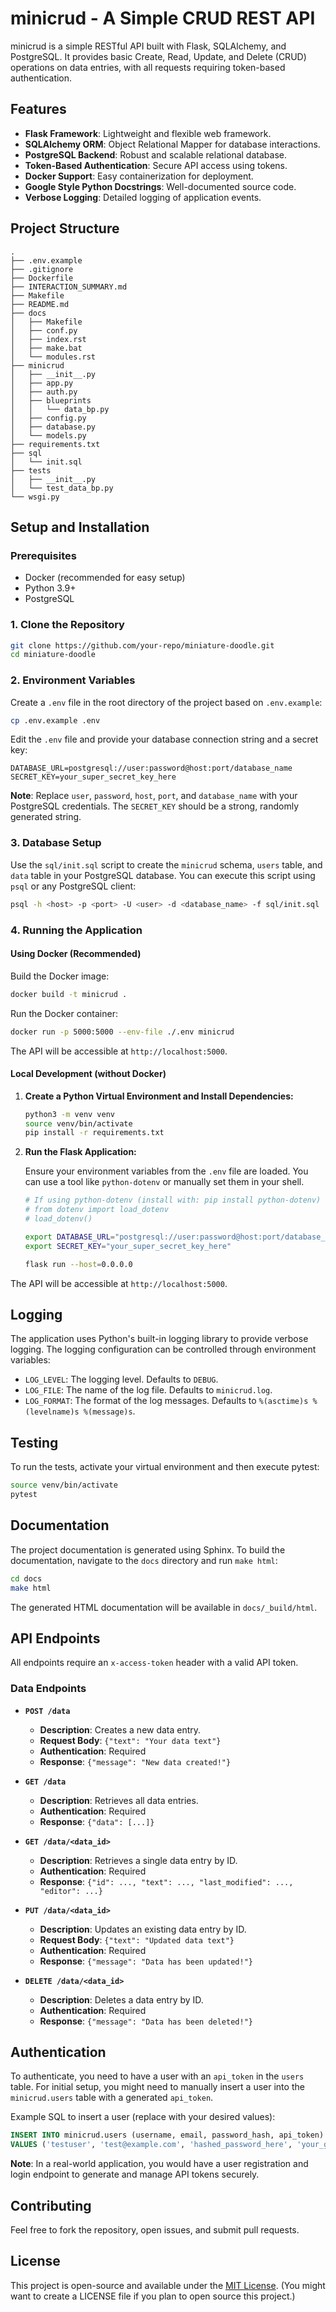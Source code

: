# minicrud - A Simple CRUD REST API

minicrud is a simple RESTful API built with Flask, SQLAlchemy, and PostgreSQL. It provides basic Create, Read, Update, and Delete (CRUD) operations on data entries, with all requests requiring token-based authentication.

## Features

*   **Flask Framework**: Lightweight and flexible web framework.
*   **SQLAlchemy ORM**: Object Relational Mapper for database interactions.
*   **PostgreSQL Backend**: Robust and scalable relational database.
*   **Token-Based Authentication**: Secure API access using tokens.
*   **Docker Support**: Easy containerization for deployment.
*   **Google Style Python Docstrings**: Well-documented source code.
*   **Verbose Logging**: Detailed logging of application events.

## Project Structure

```
.
├── .env.example
├── .gitignore
├── Dockerfile
├── INTERACTION_SUMMARY.md
├── Makefile
├── README.md
├── docs
│   ├── Makefile
│   ├── conf.py
│   ├── index.rst
│   ├── make.bat
│   └── modules.rst
├── minicrud
│   ├── __init__.py
│   ├── app.py
│   ├── auth.py
│   ├── blueprints
│   │   └── data_bp.py
│   ├── config.py
│   ├── database.py
│   └── models.py
├── requirements.txt
├── sql
│   └── init.sql
├── tests
│   ├── __init__.py
│   └── test_data_bp.py
└── wsgi.py
```

## Setup and Installation

### Prerequisites

*   Docker (recommended for easy setup)
*   Python 3.9+
*   PostgreSQL

### 1. Clone the Repository

```bash
git clone https://github.com/your-repo/miniature-doodle.git
cd miniature-doodle
```

### 2. Environment Variables

Create a `.env` file in the root directory of the project based on `.env.example`:

```bash
cp .env.example .env
```

Edit the `.env` file and provide your database connection string and a secret key:

```
DATABASE_URL=postgresql://user:password@host:port/database_name
SECRET_KEY=your_super_secret_key_here
```

**Note**: Replace `user`, `password`, `host`, `port`, and `database_name` with your PostgreSQL credentials. The `SECRET_KEY` should be a strong, randomly generated string.

### 3. Database Setup

Use the `sql/init.sql` script to create the `minicrud` schema, `users` table, and `data` table in your PostgreSQL database. You can execute this script using `psql` or any PostgreSQL client:

```bash
psql -h <host> -p <port> -U <user> -d <database_name> -f sql/init.sql
```

### 4. Running the Application

#### Using Docker (Recommended)

Build the Docker image:

```bash
docker build -t minicrud .
```

Run the Docker container:

```bash
docker run -p 5000:5000 --env-file ./.env minicrud
```

The API will be accessible at `http://localhost:5000`.

#### Local Development (without Docker)

1.  **Create a Python Virtual Environment and Install Dependencies:**

    ```bash
    python3 -m venv venv
    source venv/bin/activate
    pip install -r requirements.txt
    ```

2.  **Run the Flask Application:**

    Ensure your environment variables from the `.env` file are loaded. You can use a tool like `python-dotenv` or manually set them in your shell.

    ```bash
    # If using python-dotenv (install with: pip install python-dotenv)
    # from dotenv import load_dotenv
    # load_dotenv()

    export DATABASE_URL="postgresql://user:password@host:port/database_name"
    export SECRET_KEY="your_super_secret_key_here"

    flask run --host=0.0.0.0
    ```

The API will be accessible at `http://localhost:5000`.

## Logging

The application uses Python's built-in logging library to provide verbose logging. The logging configuration can be controlled through environment variables:

*   `LOG_LEVEL`: The logging level. Defaults to `DEBUG`.
*   `LOG_FILE`: The name of the log file. Defaults to `minicrud.log`.
*   `LOG_FORMAT`: The format of the log messages. Defaults to `%(asctime)s %(levelname)s %(message)s`.

## Testing

To run the tests, activate your virtual environment and then execute pytest:

```bash
source venv/bin/activate
pytest
```

## Documentation

The project documentation is generated using Sphinx. To build the documentation, navigate to the `docs` directory and run `make html`:

```bash
cd docs
make html
```

The generated HTML documentation will be available in `docs/_build/html`.


## API Endpoints

All endpoints require an `x-access-token` header with a valid API token.

### Data Endpoints

*   **`POST /data`**
    *   **Description**: Creates a new data entry.
    *   **Request Body**: `{"text": "Your data text"}`
    *   **Authentication**: Required
    *   **Response**: `{"message": "New data created!"}`

*   **`GET /data`**
    *   **Description**: Retrieves all data entries.
    *   **Authentication**: Required
    *   **Response**: `{"data": [...]}`

*   **`GET /data/<data_id>`**
    *   **Description**: Retrieves a single data entry by ID.
    *   **Authentication**: Required
    *   **Response**: `{"id": ..., "text": ..., "last_modified": ..., "editor": ...}`

*   **`PUT /data/<data_id>`**
    *   **Description**: Updates an existing data entry by ID.
    *   **Request Body**: `{"text": "Updated data text"}`
    *   **Authentication**: Required
    *   **Response**: `{"message": "Data has been updated!"}`

*   **`DELETE /data/<data_id>`**
    *   **Description**: Deletes a data entry by ID.
    *   **Authentication**: Required
    *   **Response**: `{"message": "Data has been deleted!"}`

## Authentication

To authenticate, you need to have a user with an `api_token` in the `users` table. For initial setup, you might need to manually insert a user into the `minicrud.users` table with a generated `api_token`.

Example SQL to insert a user (replace with your desired values):

```sql
INSERT INTO minicrud.users (username, email, password_hash, api_token)
VALUES ('testuser', 'test@example.com', 'hashed_password_here', 'your_generated_api_token');
```

**Note**: In a real-world application, you would have a user registration and login endpoint to generate and manage API tokens securely.

## Contributing

Feel free to fork the repository, open issues, and submit pull requests.

## License

This project is open-source and available under the [MIT License](LICENSE). (You might want to create a LICENSE file if you plan to open source this project.)

